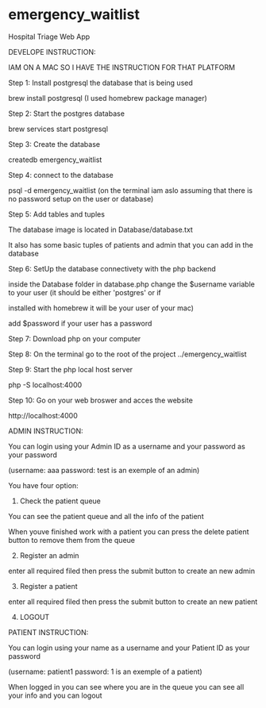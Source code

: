 # emergency_waitlist
Hospital Triage Web App


DEVELOPE INSTRUCTION:

IAM ON A MAC SO I HAVE THE INSTRUCTION FOR THAT PLATFORM


Step 1: Install postgresql the database that is being used

brew install postgresql (I used homebrew package manager)


Step 2: Start the postgres database

brew services start postgresql


Step 3: Create the database

createdb emergency_waitlist



Step 4: connect to the database

psql -d emergency_waitlist (on the terminal iam aslo assuming that there is no password setup on the user or database)

Step 5: Add tables and tuples

The database image is located in Database/database.txt

It also has some basic tuples of patients and admin that you can add in the database


Step 6: SetUp the database connectivety with the php backend

inside the Database folder in database.php change the $username variable to your user (it should be either 'postgres' or if 

installed with homebrew it will be your user of your mac)

add $password if your user has a password



Step 7: Download php on your computer 


Step 8: On the terminal go to the root of the project ../emergency_waitlist


Step 9: Start the php local host server 

php -S localhost:4000



Step 10: Go on your web broswer and acces the website 

http://localhost:4000



ADMIN INSTRUCTION:


You can login using your Admin ID as a username and your password as your password

(username: aaa password: test is an exemple of an admin)


You have four option:


1. Check the patient queue 

You can see the patient queue and all the info of the patient 

When youve finished work with a patient you can press the delete patient button to remove them from the queue


2. Register an admin 

enter all required filed then press the submit button to create an new admin


3. Register a patient 

enter all required filed then press the submit button to create an new patient 


4. LOGOUT


PATIENT INSTRUCTION:

You can login using your name as a username and your Patient ID as your password

(username: patient1 password: 1 is an exemple of a patient)


When logged in you can see where you are in the queue you can see all your info and you can logout
